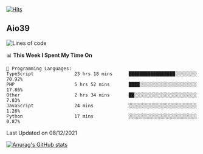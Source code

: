 [![Hits](https://hits.seeyoufarm.com/api/count/incr/badge.svg?url=https%3A%2F%2Fgithub.com%2Faio39&count_bg=%2339C5BB&title_bg=%23555555&icon=&icon_color=%23E7E7E7&title=hits&edge_flat=false)](https://hits.seeyoufarm.com)

## Aio39

<!--START_SECTION:waka-->
![Lines of code](https://img.shields.io/badge/From%20Hello%20World%20I%27ve%20Written-1%20Million%20lines%20of%20code-blue)

📊 **This Week I Spent My Time On** 

```text
💬 Programming Languages: 
TypeScript               23 hrs 18 mins      █████████████████░░░░░░░░   70.92% 
PHP                      5 hrs 52 mins       ████░░░░░░░░░░░░░░░░░░░░░   17.86% 
Other                    2 hrs 34 mins       ██░░░░░░░░░░░░░░░░░░░░░░░   7.83% 
JavaScript               24 mins             ░░░░░░░░░░░░░░░░░░░░░░░░░   1.26% 
Python                   17 mins             ░░░░░░░░░░░░░░░░░░░░░░░░░   0.87%

```


 Last Updated on 08/12/2021
<!--END_SECTION:waka-->
[![Anurag's GitHub stats](https://github-readme-stats.vercel.app/api?username=aio39)](https://github.com/anuraghazra/github-readme-stats)

<!--
**aio39/aio39** is a ✨ _special_ ✨ repository because its `README.md` (this file) appears on your GitHub profile.

Here are some ideas to get you started:

- 🔭 I’m currently working on ...
- 🌱 I’m currently learning ...
- 👯 I’m looking to collaborate on ...
- 🤔 I’m looking for help with ...
- 💬 Ask me about ...
- 📫 How to reach me: ...
- 😄 Pronouns: ...
- ⚡ Fun fact: ...
-->
